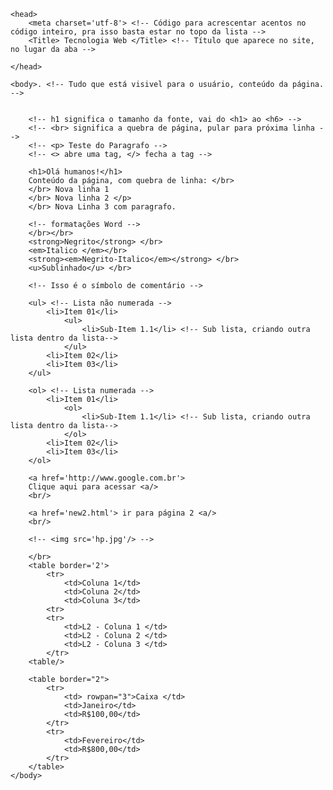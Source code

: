 <!DOCTYPE html>

<html> <!-- Define a liguagem do código --> 
	<!-- Tudo que está entre essa tag é o que fica escondido do cliente, podemos dizer assim. <head></head> --> 
	
	<head>  
		<meta charset='utf-8'> <!-- Código para acrescentar acentos no código inteiro, pra isso basta estar no topo da lista --> 
		<Title> Tecnologia Web </Title> <!-- Título que aparece no site, no lugar da aba -->
		
	</head>

	<body>. <!-- Tudo que está visivel para o usuário, conteúdo da página. --> 
		
		
		<!-- h1 significa o tamanho da fonte, vai do <h1> ao <h6> -->
		<!-- <br> significa a quebra de página, pular para próxima linha --> 
		<!-- <p> Teste do Paragrafo -->
		<!-- <> abre uma tag, </> fecha a tag -->
		
		<h1>Olá humanos!</h1>  
		Conteúdo da página, com quebra de linha: </br>	
		</br> Nova linha 1
		</br> Nova linha 2 </p> 
		</br> Nova Linha 3 com paragrafo.
		
		<!-- formatações Word -->
		</br></br>  
		<strong>Negrito</strong> </br>
		<em>Italico </em></br>
		<strong><em>Negrito-Italico</em></strong> </br>
		<u>Sublinhado</u> </br>
		
		<!-- Isso é o símbolo de comentário -->
		
		<ul> <!-- Lista não numerada -->
			<li>Item 01</li>
				<ul>
					<li>Sub-Item 1.1</li> <!-- Sub lista, criando outra lista dentro da lista-->
				</ul>
			<li>Item 02</li>
			<li>Item 03</li>
		</ul>	
		
		<ol> <!-- Lista numerada -->
			<li>Item 01</li>
				<ol>
					<li>Sub-Item 1.1</li> <!-- Sub lista, criando outra lista dentro da lista-->
				</ol>
			<li>Item 02</li>
			<li>Item 03</li>
		</ol> 
		
		<a href='http://www.google.com.br'> 
		Clique aqui para acessar <a/>
		<br/>
		
		<a href='new2.html'> ir para página 2 <a/>
		<br/>
		
		<!-- <img src='hp.jpg'/> -->  
		
		</br>
		<table border='2'>
			<tr>
				<td>Coluna 1</td>
				<td>Coluna 2</td>
				<td>Coluna 3</td>
			<tr>
			<tr>
				<td>L2 - Coluna 1 </td>
				<td>L2 - Coluna 2 </td>
				<td>L2 - Coluna 3 </td>
			</tr>
		<table/>
		
		<table border="2">
			<tr>
				<td> rowpan="3">Caixa </td>
				<td>Janeiro</td>
				<td>R$100,00</td>
			</tr>
			<tr>
				<td>Fevereiro</td>
				<td>R$800,00</td>
			</tr>
		</table>
	</body> 
	
</html> 
